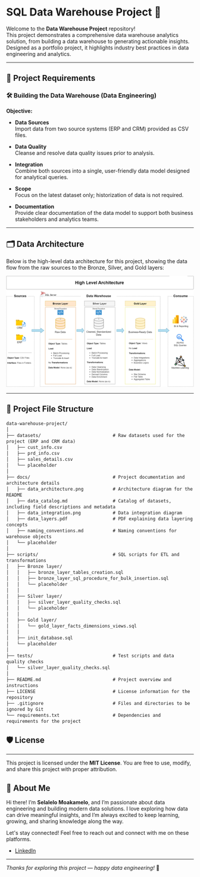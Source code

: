 # SQL Data Warehouse Project 🚀

Welcome to the **Data Warehouse Project** repository!  
This project demonstrates a comprehensive data warehouse analytics solution, from building a data warehouse to generating actionable insights. Designed as a portfolio project, it highlights industry best practices in data engineering and analytics.

---

## 🚀 Project Requirements

### 🛠️ Building the Data Warehouse (Data Engineering)

**Objective:**

- **Data Sources**  
  Import data from two source systems (ERP and CRM) provided as CSV files.

- **Data Quality**  
  Cleanse and resolve data quality issues prior to analysis.

- **Integration**  
  Combine both sources into a single, user-friendly data model designed for analytical queries.

- **Scope**  
  Focus on the latest dataset only; historization of data is not required.

- **Documentation**  
  Provide clear documentation of the data model to support both business stakeholders and analytics teams.

---
## 🗂️ Data Architecture

Below is the high-level data architecture for this project, showing the data flow from the raw sources to the Bronze, Silver, and Gold layers:

![Data Architecture](docs/data_architecture.png)

---

## 📁 Project File Structure

```plaintext
data-warehouse-project/
│
├── datasets/                           # Raw datasets used for the project (ERP and CRM data)
│   ├── cust_info.csv
│   ├── prd_info.csv
│   ├── sales_details.csv
│   └── placeholder
│
├── docs/                               # Project documentation and architecture details
│   ├── data_architecture.png           # Architecture diagram for the README
│   ├── data_catalog.md                 # Catalog of datasets, including field descriptions and metadata
│   ├── data_integration.png            # Data integration diagram
│   ├── data_layers.pdf                 # PDF explaining data layering concepts
│   ├── naming_conventions.md           # Naming conventions for warehouse objects
│   └── placeholder
│
├── scripts/                            # SQL scripts for ETL and transformations
│   ├── Bronze layer/
│   │   ├── bronze_layer_tables_creation.sql
│   │   ├── bronze_layer_sql_procedure_for_bulk_insertion.sql
│   │   └── placeholder
│   │
│   ├── Silver layer/
│   │   ├── silver_layer_quality_checks.sql
│   │   └── placeholder
│   │
│   ├── Gold layer/
│   │   └── gold_layer_facts_dimensions_views.sql
│   │
│   ├── init_database.sql
│   └── placeholder
│
├── tests/                              # Test scripts and data quality checks
│   └── silver_layer_quality_checks.sql
│
├── README.md                           # Project overview and instructions
├── LICENSE                             # License information for the repository
├── .gitignore                          # Files and directories to be ignored by Git
└── requirements.txt                    # Dependencies and requirements for the project
```
## 🛡️ License
---
This project is licensed under the **MIT License**. You are free to use, modify, and share this project with proper attribution.


## 🌟 About Me

Hi there! I’m **Selalelo Moakamelo**, and I’m passionate about data engineering and building modern data solutions. I love exploring how data can drive meaningful insights, and I’m always excited to keep learning, growing, and sharing knowledge along the way.


Let's stay connected! Feel free to reach out and connect with me on these platforms.

  
- [LinkedIn](https://www.linkedin.com/in/selalelo-moakamelo-35b57719a)

---

*Thanks for exploring this project — happy data engineering!* 🚀


